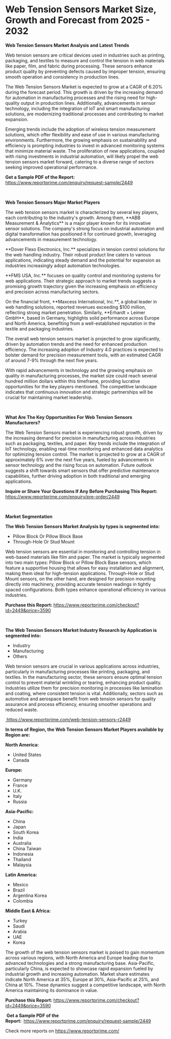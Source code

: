 <p><h1>Web Tension Sensors Market Size, Growth and Forecast from 2025 - 2032</h1></p><p><strong>Web Tension Sensors Market Analysis and Latest Trends</strong></p>
<p><p>Web tension sensors are critical devices used in industries such as printing, packaging, and textiles to measure and control the tension in web materials like paper, film, and fabric during processing. These sensors enhance product quality by preventing defects caused by improper tension, ensuring smooth operation and consistency in production lines.</p><p>The Web Tension Sensors Market is expected to grow at a CAGR of 6.20% during the forecast period. This growth is driven by the increasing demand for automation in manufacturing processes and the rising need for high-quality output in production lines. Additionally, advancements in sensor technology, including the integration of IoT and smart manufacturing solutions, are modernizing traditional processes and contributing to market expansion.</p><p>Emerging trends include the adoption of wireless tension measurement solutions, which offer flexibility and ease of use in various manufacturing environments. Furthermore, the growing emphasis on sustainability and efficiency is prompting industries to invest in advanced monitoring systems that minimize material waste. The proliferation of new applications, coupled with rising investments in industrial automation, will likely propel the web tension sensors market forward, catering to a diverse range of sectors seeking improved operational performance.</p></p>
<p><strong>Get a Sample PDF of the Report:&nbsp;</strong> <a href="https://www.reportprime.com/enquiry/request-sample/2449?utm_campaign=3191&utm_medium=2&utm_source=Github&utm_content=ia&utm_term=18032025&utm_id=web-tension-sensors">https://www.reportprime.com/enquiry/request-sample/2449</a></p>
<p>&nbsp;</p>
<p><strong>Web Tension Sensors Major Market Players</strong></p>
<p><p>The web tension sensors market is characterized by several key players, each contributing to the industry's growth. Among them, **ABB Measurement & Analytics** is a major player known for its innovative sensor solutions. The company's strong focus on industrial automation and digital transformation has positioned it for continued growth, leveraging advancements in measurement technology.</p><p>**Dover Flexo Electronics, Inc.** specializes in tension control solutions for the web handling industry. Their robust product line caters to various applications, indicating steady demand and the potential for expansion as industries increasingly adopt automation technologies.</p><p>**FMS USA, Inc.** focuses on quality control and monitoring systems for web applications. Their strategic approach to market trends suggests a promising growth trajectory given the increasing emphasis on efficiency and precision across manufacturing sectors.</p><p>On the financial front, **Maxcess International, Inc.**, a global leader in web handling solutions, reported revenues exceeding $100 million, reflecting strong market penetration. Similarly, **Erhardt + Leimer GmbH**, based in Germany, highlights solid performance across Europe and North America, benefiting from a well-established reputation in the textile and packaging industries.</p><p>The overall web tension sensors market is projected to grow significantly, driven by automation trends and the need for enhanced production efficiency. The increasing adoption of Industry 4.0 practices is expected to bolster demand for precision measurement tools, with an estimated CAGR of around 7-9% through the next five years.</p><p>With rapid advancements in technology and the growing emphasis on quality in manufacturing processes, the market size could reach several hundred million dollars within this timeframe, providing lucrative opportunities for the key players mentioned. The competitive landscape indicates that continuous innovation and strategic partnerships will be crucial for maintaining market leadership.</p></p>
<p>&nbsp;</p>
<p><strong>What Are The Key Opportunities For Web Tension Sensors Manufacturers?</strong></p>
<p><p>The Web Tension Sensors market is experiencing robust growth, driven by the increasing demand for precision in manufacturing across industries such as packaging, textiles, and paper. Key trends include the integration of IoT technology, enabling real-time monitoring and enhanced data analytics for optimizing tension control. The market is projected to grow at a CAGR of approximately 6% over the next five years, fueled by advancements in sensor technology and the rising focus on automation. Future outlook suggests a shift towards smart sensors that offer predictive maintenance capabilities, further driving adoption in both traditional and emerging applications.</p></p>
<p><strong>Inquire or Share Your Questions If Any Before Purchasing This Report:</strong> <a href="https://www.reportprime.com/enquiry/pre-order/2449?utm_campaign=3191&utm_medium=2&utm_source=Github&utm_content=ia&utm_term=18032025&utm_id=web-tension-sensors">https://www.reportprime.com/enquiry/pre-order/2449</a></p>
<p>&nbsp;</p>
<p><strong>Market Segmentation</strong></p>
<p><strong>The Web Tension Sensors Market Analysis by types is segmented into:</strong></p>
<p><ul><li>Pillow Block Or Pillow Block Base</li><li>Through-Hole Or Stud Mount</li></ul></p>
<p><p>Web tension sensors are essential in monitoring and controlling tension in web-based materials like film and paper. The market is typically segmented into two main types: Pillow Block or Pillow Block Base sensors, which feature a supportive housing that allows for easy installation and alignment, making them ideal for high-tension applications. Through-Hole or Stud Mount sensors, on the other hand, are designed for precision mounting directly into machinery, providing accurate tension readings in tightly spaced configurations. Both types enhance operational efficiency in various industries.</p></p>
<p><strong>Purchase this Report:&nbsp;</strong><a href="https://www.reportprime.com/checkout?id=2449&price=3590&utm_campaign=3191&utm_medium=2&utm_source=Github&utm_content=ia&utm_term=18032025&utm_id=web-tension-sensors">https://www.reportprime.com/checkout?id=2449&price=3590</a></p>
<p>&nbsp;</p>
<p><strong>The Web Tension Sensors Market Industry Research by Application is segmented into:</strong></p>
<p><ul><li>Industry</li><li>Manufacturing</li><li>Others</li></ul></p>
<p><p>Web tension sensors are crucial in various applications across industries, particularly in manufacturing processes like printing, packaging, and textiles. In the manufacturing sector, these sensors ensure optimal tension control to prevent material wrinkling or tearing, enhancing product quality. Industries utilize them for precision monitoring in processes like lamination and coating, where consistent tension is vital. Additionally, sectors such as automotive and aerospace benefit from web tension sensors for quality assurance and process efficiency, ensuring smoother operations and reduced waste.</p></p>
<p><a href="https://www.reportprime.com/web-tension-sensors-r2449?utm_campaign=3191&utm_medium=2&utm_source=Github&utm_content=ia&utm_term=18032025&utm_id=web-tension-sensors">&nbsp;https://www.reportprime.com/web-tension-sensors-r2449</a></p>
<p><strong>In terms of Region, the Web Tension Sensors Market Players available by Region are:</strong></p>
<p>
    <p> <strong> North America: </strong>
        <ul>
            <li>United States</li>
            <li>Canada</li>
        </ul>
        </p> 
    <p> <strong> Europe: </strong>
        <ul>
            <li>Germany</li>
            <li>France</li>
            <li>U.K.</li>
            <li>Italy</li>
            <li>Russia</li>
        </ul>
        </p> 
    <p> <strong> Asia-Pacific: </strong>
        <ul>
            <li>China</li>
            <li>Japan</li>
            <li>South Korea</li>
            <li>India</li>
            <li>Australia</li>
            <li>China Taiwan</li>
            <li>Indonesia</li>
            <li>Thailand</li>
            <li>Malaysia</li>
        </ul>
        </p> 
    <p> <strong> Latin America: </strong>
        <ul>
            <li>Mexico</li>
            <li>Brazil</li>
            <li>Argentina Korea</li>
            <li>Colombia</li>
        </ul>
        </p> 
    <p> <strong> Middle East & Africa: </strong>
        <ul>
            <li>Turkey</li>
            <li>Saudi</li>
            <li>Arabia</li>
            <li>UAE</li>
            <li>Korea</li>
        </ul>
    </p>
    </p>
<p><p>The growth of the web tension sensors market is poised to gain momentum across various regions, with North America and Europe leading due to advanced technologies and a strong manufacturing base. Asia-Pacific, particularly China, is expected to showcase rapid expansion fueled by industrial growth and increasing automation. Market share estimates indicate North America at 35%, Europe at 30%, Asia-Pacific at 25%, and China at 10%. These dynamics suggest a competitive landscape, with North America maintaining its dominance in value.</p></p>
<p><strong>Purchase this Report: </strong><a href="https://www.reportprime.com/checkout?id=2449&price=3590&utm_campaign=3191&utm_medium=2&utm_source=Github&utm_content=ia&utm_term=18032025&utm_id=web-tension-sensors">https://www.reportprime.com/checkout?id=2449&price=3590</a></p>
<p>&nbsp;<strong>Get a Sample PDF of the Report:&nbsp;&nbsp;</strong><a href="https://www.reportprime.com/enquiry/request-sample/2449?utm_campaign=3191&utm_medium=2&utm_source=Github&utm_content=ia&utm_term=18032025&utm_id=web-tension-sensors">https://www.reportprime.com/enquiry/request-sample/2449</a></p>
<p><strong></strong></p>
<p>Check more reports on <a href="https://www.reportprime.com/?utm_campaign=3191&utm_medium=2&utm_source=Github&utm_content=ia&utm_term=18032025&utm_id=web-tension-sensors">https://www.reportprime.com/</a></p>